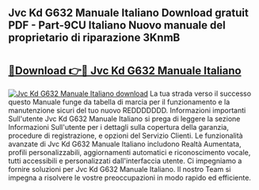 ## Jvc Kd G632 Manuale Italiano Download gratuit PDF - Part-9CU Italiano Nuovo manuale del proprietario di riparazione 3KnmB

# <h2><a href="http://dfcubh.blite.top/?on=Jvc+Kd+G632+Manuale+Italiano">🔗Download 👉🔴 Jvc Kd G632 Manuale Italiano</a></h2>

[![Jvc Kd G632 Manuale Italiano download](https://i.imgur.com/lujVjoI.png)](http://dfcubh.blite.top/?on=Jvc+Kd+G632+Manuale+Italiano)
La tua strada verso il successo questo Manuale funge da tabella di marcia per il funzionamento e la manutenzione sicuri del tuo nuovo REDDDDDDD. Informazioni importanti Sull'utente Jvc Kd G632 Manuale Italiano si prega di leggere la sezione Informazioni Sull'utente per i dettagli sulla copertura della garanzia, procedure di registrazione, e opzioni del Servizio Clienti. Le funzionalità avanzate di Jvc Kd G632 Manuale Italiano includono Realtà Aumentata, profili personalizzabili, aggiornamenti automatici e riconoscimento vocale, tutti accessibili e personalizzati dall'interfaccia utente. Ci impegniamo a fornire soluzioni per Jvc Kd G632 Manuale Italiano. Il nostro Team si impegna a risolvere le vostre preoccupazioni in modo rapido ed efficiente.
